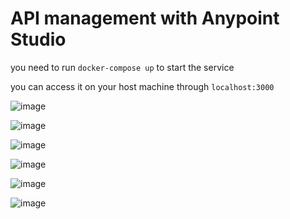 # API management with Anypoint Studio

you need to run `docker-compose up` to start the service

you can access it on your host machine through `localhost:3000`

![image](https://user-images.githubusercontent.com/60438665/204591209-1453d1dd-c9a0-4a0d-a378-6f9358123437.png)

![image](https://user-images.githubusercontent.com/60438665/204591327-91de09e7-9e15-48ca-b14d-35e43633b356.png)

![image](https://user-images.githubusercontent.com/60438665/204591412-d29ec270-bf8a-453b-b6c6-5634fdd0f057.png)

![image](https://user-images.githubusercontent.com/60438665/204591487-f93b300b-0a49-49bf-8ab5-d2d528efb6e5.png)

![image](https://user-images.githubusercontent.com/60438665/204591602-0fc1e7f3-7281-400b-9e08-62149cba4c2f.png)

![image](https://user-images.githubusercontent.com/60438665/204591665-5b002954-4840-48cc-a9f1-dc5e4c486b66.png)
